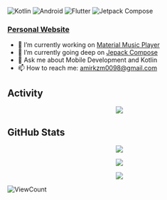 ![Kotlin](https://img.shields.io/badge/Kotlin-7F52FF?style=for-the-badge&logo=kotlin&logoColor=white)
![Android](https://img.shields.io/badge/Android-34A853?style=for-the-badge&logo=android&logoColor=white)
![Flutter](https://img.shields.io/badge/Flutter-02569B?style=for-the-badge&logo=flutter&logoColor=white)
![Jetpack Compose](https://img.shields.io/badge/Jetpack%20Compose-4285F4?style=for-the-badge&logo=jetpackcompose&logoColor=white)

### [Personal Website](https://amirkazemzade.github.io/)

- 🔭 I’m currently working on [Material Music Player](https://github.com/amirkazemzade/shopping_center)
- 🌱 I’m currently going deep on [Jepack Compose](https://developer.android.com/jetpack/compose)
- 💬 Ask me about Mobile Development and Kotlin
- 📫 How to reach me: [amirkzm0098@gmail.com](mailto://amirkzm0098@gmail.com)

## Activity
<p align="center"> 
    <img src="https://github-readme-activity-graph.vercel.app/graph?username=amirkazemzade&theme=redical&hide_border=true">
</p>

## GitHub Stats
<p align="center"> 
    <img src="http://github-readme-streak-stats.herokuapp.com?user=amirkazemzade&theme=radical&hide_border=true&hide_title=true">
</p>
<p align="center"> 
    <img src="https://github-readme-stats.vercel.app/api?username=amirkazemzade&theme=radical&hide_border=true&hide_title=true&show_icons=true&show=prs_merged,prs_merged_percentage&icon_color=a97bff">
</p>
<p align="center"> 
    <img src="https://github-readme-stats.vercel.app/api/top-langs/?username=amirkazemzade&theme=radical&hide_border=true&hide_title=true&layout=compact">
</p>

![ViewCount](https://komarev.com/ghpvc/?username=amirkazemzade&style=for-the-badge)
<!--
**amirkazemzade/amirkazemzade** is a ✨ _special_ ✨ repository because its `README.md` (this file) appears on your GitHub profile.

Here are some ideas to get you started:

- 🔭 I’m currently working on ...
- 🌱 I’m currently learning ...
- 👯 I’m looking to collaborate on ...
- 🤔 I’m looking for help with ...
- 💬 Ask me about ...
- 📫 How to reach me: ...
- 😄 Pronouns: ...
- ⚡ Fun fact: ...
-->
